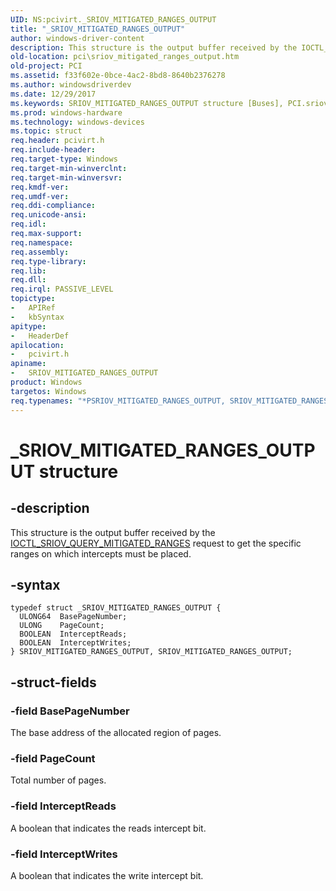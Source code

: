 ```yaml
---
UID: NS:pcivirt._SRIOV_MITIGATED_RANGES_OUTPUT
title: "_SRIOV_MITIGATED_RANGES_OUTPUT"
author: windows-driver-content
description: This structure is the output buffer received by the IOCTL_SRIOV_QUERY_MITIGATED_RANGES request to get the specific ranges on which intercepts must be placed.
old-location: pci\sriov_mitigated_ranges_output.htm
old-project: PCI
ms.assetid: f33f602e-0bce-4ac2-8bd8-8640b2376278
ms.author: windowsdriverdev
ms.date: 12/29/2017
ms.keywords: SRIOV_MITIGATED_RANGES_OUTPUT structure [Buses], PCI.sriov_mitigated_ranges_output, _SRIOV_MITIGATED_RANGES_OUTPUT, SRIOV_MITIGATED_RANGES_OUTPUT, pcivirt/SRIOV_MITIGATED_RANGES_OUTPUT, *PSRIOV_MITIGATED_RANGES_OUTPUT
ms.prod: windows-hardware
ms.technology: windows-devices
ms.topic: struct
req.header: pcivirt.h
req.include-header: 
req.target-type: Windows
req.target-min-winverclnt: 
req.target-min-winversvr: 
req.kmdf-ver: 
req.umdf-ver: 
req.ddi-compliance: 
req.unicode-ansi: 
req.idl: 
req.max-support: 
req.namespace: 
req.assembly: 
req.type-library: 
req.lib: 
req.dll: 
req.irql: PASSIVE_LEVEL
topictype:
-	APIRef
-	kbSyntax
apitype:
-	HeaderDef
apilocation:
-	pcivirt.h
apiname:
-	SRIOV_MITIGATED_RANGES_OUTPUT
product: Windows
targetos: Windows
req.typenames: "*PSRIOV_MITIGATED_RANGES_OUTPUT, SRIOV_MITIGATED_RANGES_OUTPUT"
---
```


# _SRIOV_MITIGATED_RANGES_OUTPUT structure


## -description


This structure is the output buffer received by the <a href="https://msdn.microsoft.com/58b6e53d-be7a-4563-a27d-db216a12d60d">IOCTL_SRIOV_QUERY_MITIGATED_RANGES</a> request to get the specific ranges on which intercepts must be placed.


## -syntax


````
typedef struct _SRIOV_MITIGATED_RANGES_OUTPUT {
  ULONG64  BasePageNumber;
  ULONG    PageCount;
  BOOLEAN  InterceptReads;
  BOOLEAN  InterceptWrites;
} SRIOV_MITIGATED_RANGES_OUTPUT, SRIOV_MITIGATED_RANGES_OUTPUT;
````


## -struct-fields




### -field BasePageNumber

The base address of the allocated region of pages.


### -field PageCount

Total number of pages.


### -field InterceptReads

A boolean that indicates the reads intercept bit.


### -field InterceptWrites

A boolean that indicates the write intercept bit.

